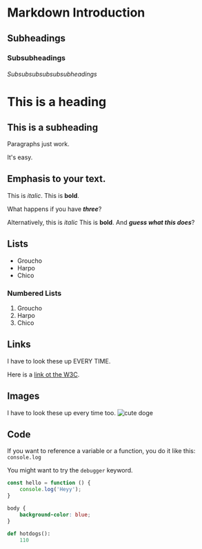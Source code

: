 # Markdown Introduction

## Subheadings

### Subsubheadings

###### Subsubsubsubsubsubheadings

This is a heading
=================

This is a subheading
--------------------

Paragraphs just work. 

It's easy.

## Emphasis to your text.

This is _italic_. This is __bold__.

What happens if you have ___three___?

Alternatively, this is *italic* This is **bold**. And ***guess what this does***?

## Lists

* Groucho
* Harpo
* Chico

### Numbered Lists

1. Groucho
2. Harpo
3. Chico

## Links

I have to look these up EVERY TIME.

Here is a [link ot the W3C](http://w3c.org/).

## Images

I have to look these up every time too. 
![cute doge](https://media-cldnry.s-nbcnews.com/image/upload/t_fit-1500w,f_auto,q_auto:best/rockcms/2022-01/210602-doge-meme-nft-mb-1715-8afb7e.jpg)

## Code

If you want to reference a variable or a function, you do it like this: `console.log`

You might want to try the `debugger` keyword. 

```javascript
const hello = function () {
    console.log('Heyy');
}
```

```css
body {
    background-color: blue;
}
```

```python
def hotdogs():
    110
```